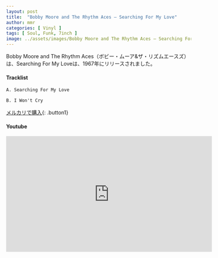 ```yaml
---
layout: post
title:  "Bobby Moore and The Rhythm Aces – Searching For My Love"
author: mmr
categories: [ Vinyl ]
tags: [ Soul, Funk, 7inch ]
image: ../assets/images/Bobby Moore and The Rhythm Aces – Searching For My Love.webp
---
```


Bobby Moore and The Rhythm Aces（ボビー・ムーア&ザ・リズムエースズ）は、Searching For My Loveは、1967年にリリースされました。

#### Tracklist
```md
A. Searching For My Love

B. I Won't Cry
```

[メルカリで購入](https://jp.mercari.com/item/m32317600071?afid=6142608987){: .button1}

#### Youtube
<iframe width="560" height="315" src="https://www.youtube.com/embed/rKJsW6DRgeY?si=S_JLwSDB0onxsedN" title="YouTube video player" frameborder="0" allow="accelerometer; autoplay; clipboard-write; encrypted-media; gyroscope; picture-in-picture; web-share" referrerpolicy="strict-origin-when-cross-origin" allowfullscreen></iframe>